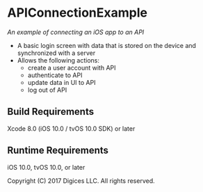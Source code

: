 # APIConnectionExample
_An example of connecting an iOS app to an API_

- A basic login screen with data that is stored on the device and synchronized with a server
- Allows the following actions:
    * create a user account with API
    * authenticate to API
    * update data in UI to API
    * log out of API
 
## Build Requirements
 
Xcode 8.0 (iOS 10.0 / tvOS 10.0 SDK) or later
 
## Runtime Requirements
 
iOS 10.0, tvOS 10.0, or later
 
Copyright (C) 2017 Digices LLC. All rights reserved.
